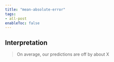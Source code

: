 ```yaml
---
title: "mean-absolute-error"
tags:
- all-post
enableToc: false
---
```


## Interpretation

> On average, our predictions are off by about X